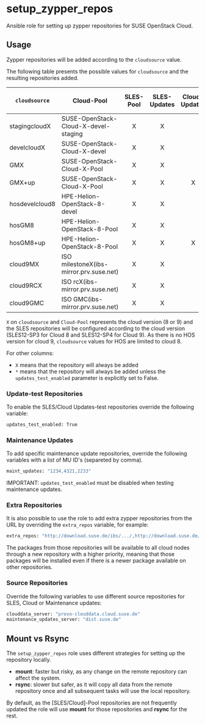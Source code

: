 # setup_zypper_repos

Ansible role for setting up zypper repositories for SUSE OpenStack Cloud.

## Usage

Zypper repositories will be added according to the `cloudsource` value.

The following table presents the possible values for `cloudsource` and the
resulting repositories added.

| `cloudsource`  | Cloud-Pool                             | SLES-Pool | SLES-Updates | Cloud-Updates | SLES-Updates-test         | Cloud-Updates-test        |
| -------------- | ---------------------------------------|:---------:|:------------:|:-------------:|:-------------------------:|:-------------------------:|
| stagingcloudX  | SUSE-OpenStack-Cloud-X-devel-staging   | X         | X            |               | *                         |                           |
| develcloudX    | SUSE-OpenStack-Cloud-X-devel           | X         | X            |               | *                         |                           |
| GMX            | SUSE-OpenStack-Cloud-X-Pool            | X         | X            |               | *                         | *                         |
| GMX+up         | SUSE-OpenStack-Cloud-X-Pool            | X         | X            | X             | *                         | *                         |
| hosdevelcloud8 | HPE-Helion-OpenStack-8-devel           | X         | X            |               | *                         |                           |
| hosGM8         | HPE-Helion-OpenStack-8-Pool            | X         | X            |               | *                         | *                         |
| hosGM8+up      | HPE-Helion-OpenStack-8-Pool            | X         | X            | X             | *                         | *                         |
| cloud9MX       | ISO milestoneX(ibs-mirror.prv.suse.net)| X         | X            |               | *                         | *                         |
| cloud9RCX      | ISO rcX(ibs-mirror.prv.suse.net)       | X         | X            |               | *                         | *                         |
| cloud9GMC      | ISO GMC(ibs-mirror.prv.suse.net)       | X         | X            |               | *                         | *                         |

`X` on `cloudsource` and `Cloud-Pool` represents the cloud version (8 or 9) and
the SLES repositories will be configured according to the cloud version
(SLES12-SP3 for Cloud 8 and SLES12-SP4 for Cloud 9).
As there is no HOS version for cloud 9, `cloudsource` values for HOS are limited
to cloud 8.

For other columns:
 * `X` means that the repository will always be added
 * `*` means that the repository will always be added unless the
 `updates_test_enabled` parameter is explicitly set to False.

### Update-test Repositories

To enable the SLES/Cloud Updates-test repositories override the following
variable:

```sh
updates_test_enabled: True
```

### Maintenance Updates

To add specific maintenance update repositories, override the following
variables with a list of MU ID's (separeted by comma).

```sh
maint_updates: "1234,4321,2233"
```

IMPORTANT: `updates_test_enabled` must be disabled when testing maintenance updates.

### Extra Repositories

It is also possible to use the role to add extra zypper repositories from the
URL by overriding the `extra_repos` variable, for example:

```sh
extra_repos: "http://download.suse.de/ibs/.../,http://download.suse.de/ibs/.../"
```

The packages from those repositories will be available to all cloud nodes
through a new repository with a higher priority, meaning that those packages will be
installed even if there is a newer package available on other repositories.

### Source Repositories

Override the following variables to use different source repositories for
SLES, Cloud or Maintenance updates:

```sh
clouddata_server: "provo-clouddata.cloud.suse.de"
maintenance_updates_server: "dist.suse.de"
```

## Mount vs Rsync

The `setup_zypper_repos` role uses different strategies for setting up the
repository locally.

  - **mount**: faster but risky, as any change on the remote repository can affect
  the system.
  - **rsync**: slower but safer, as it will copy all data from the remote
  repository once and all subsequent tasks will use the local repository.


By default, as the [SLES/Cloud]-Pool repositories are not frequently updated
the role will use **mount** for those repositories and **rsync** for the rest.

